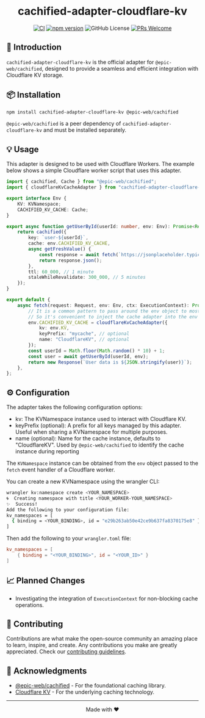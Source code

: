 <div align="center">

# cachified-adapter-cloudflare-kv

</div>

<div align="center">

[![CI](https://github.com/AdiRishi/cachified-adapter-cloudflare-kv/actions/workflows/ci.yml/badge.svg)](https://github.com/AdiRishi/cachified-adapter-cloudflare-kv/actions/workflows/ci.yml) [![npm version](https://img.shields.io/npm/v/cachified-adapter-cloudflare-kv.svg?style=flat)](https://www.npmjs.com/package/cachified-adapter-cloudflare-kv) ![GitHub License](https://img.shields.io/github/license/AdiRishi/cachified-adapter-cloudflare-kv) [![PRs Welcome](https://img.shields.io/badge/PRs-welcome-brightgreen.svg)](.github/CONTRIBUTING.md)

</div>

## 🚀 Introduction

`cachified-adapter-cloudflare-kv` is the official adapter for `@epic-web/cachified`, designed to provide a seamless and efficient integration with Cloudflare KV storage.

## 📦 Installation

```sh
npm install cachified-adapter-cloudflare-kv @epic-web/cachified
```

`@epic-web/cachified` is a peer dependency of `cachified-adapter-cloudflare-kv` and must be installed separately.

## 💡 Usage

This adapter is designed to be used with Cloudflare Workers. The example below shows a simple Cloudflare worker script that uses this adapter.

```ts
import { cachified, Cache } from "@epic-web/cachified";
import { cloudflareKvCacheAdapter } from "cachified-adapter-cloudflare-kv";

export interface Env {
    KV: KVNamespace;
    CACHIFIED_KV_CACHE: Cache;
}

export async function getUserById(userId: number, env: Env): Promise<Record<string, unknown>> {
    return cachified({
        key: `user-${userId}`,
        cache: env.CACHIFIED_KV_CACHE,
        async getFreshValue() {
            const response = await fetch(`https://jsonplaceholder.typicode.com/users/${userId}`);
            return response.json();
        },
        ttl: 60_000, // 1 minute
        staleWhileRevalidate: 300_000, // 5 minutes
    });
}

export default {
    async fetch(request: Request, env: Env, ctx: ExecutionContext): Promise<Response> {
        // It is a common pattern to pass around the env object to most functions when writing workers code
        // So it's convenient to inject the cache adapter into the env object
        env.CACHIFIED_KV_CACHE = cloudflareKvCacheAdapter({
            kv: env.KV,
            keyPrefix: "mycache", // optional
            name: "CloudflareKV", // optional
        });
        const userId = Math.floor(Math.random() * 10) + 1;
        const user = await getUserById(userId, env);
        return new Response(`User data is ${JSON.stringify(user)}`);
    },
};
```

## ⚙️ Configuration

The adapter takes the following configuration options:

-   kv: The KVNamespace instance used to interact with Cloudflare KV.
-   keyPrefix (optional): A prefix for all keys managed by this adapter. Useful when sharing a KVNamespace for multiple purposes.
-   name (optional): Name for the cache instance, defaults to "CloudflareKV". Used by `@epic-web/cachified` to identify the cache instance during reporting

The `KVNamespace` instance can be obtained from the `env` object passed to the `fetch` event handler of a Cloudflare worker.

You can create a new KVNamespace using the wrangler CLI:

```sh
wrangler kv:namespace create <YOUR_NAMESPACE>
🌀  Creating namespace with title <YOUR_WORKER-YOUR_NAMESPACE>
✨  Success!
Add the following to your configuration file:
kv_namespaces = [
  { binding = <YOUR_BINDING>, id = "e29b263ab50e42ce9b637fa8370175e8" }
]
```

Then add the following to your `wrangler.toml` file:

```toml
kv_namespaces = [
    { binding = "<YOUR_BINDING>", id = "<YOUR_ID>" }
]
```

## 📈 Planned Changes

-   Investigating the integration of `ExecutionContext` for non-blocking cache operations.

## 🤝 Contributing

Contributions are what make the open-source community an amazing place to learn, inspire, and create. Any contributions you make are greatly appreciated. Check our [contributing guidelines](.github/CONTRIBUTING.md).

## 🙏 Acknowledgments

-   [@epic-web/cachified](https://github.com/epicweb-dev/cachified) - For the foundational caching library.
-   [Cloudflare KV](https://developers.cloudflare.com/kv/) - For the underlying caching technology.

---

<div align="center">

Made with ❤️

</div>

